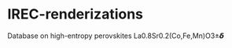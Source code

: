 # IREC-renderizations

Database on high-entropy perovskites La0.8Sr0.2(Co,Fe,Mn)O3±𝞭

<!-- ![Alt text] -->
